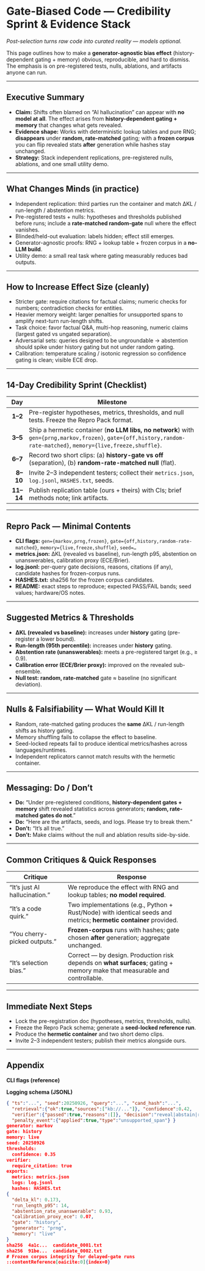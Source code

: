 # Gate-Biased Code — Credibility Sprint & Evidence Stack
*Post-selection turns raw code into curated reality — models optional.*

This page outlines how to make a **generator-agnostic bias effect** (history-dependent gating + memory) obvious, reproducible, and hard to dismiss. The emphasis is on pre-registered tests, nulls, ablations, and artifacts anyone can run.

---

## Executive Summary
- **Claim:** Shifts often blamed on “AI hallucination” can appear with **no model at all**. The effect arises from **history-dependent gating + memory** that changes what gets revealed.
- **Evidence shape:** Works with deterministic lookup tables and pure RNG; **disappears** under **random, rate-matched** gating; with a **frozen corpus** you can flip revealed stats **after** generation while hashes stay unchanged.
- **Strategy:** Stack independent replications, pre-registered nulls, ablations, and one small utility demo.

---

## What Changes Minds (in practice)
- Independent replication: third parties run the container and match ΔKL / run-length / abstention metrics.
- Pre-registered tests + nulls: hypotheses and thresholds published before runs; include a **rate-matched random-gate** null where the effect vanishes.
- Blinded/held-out evaluation: labels hidden; effect still emerges.
- Generator-agnostic proofs: RNG + lookup table + frozen corpus in a **no-LLM build**.
- Utility demo: a small real task where gating measurably reduces bad outputs.

---

## How to Increase Effect Size (cleanly)
- Stricter gate: require citations for factual claims; numeric checks for numbers; contradiction checks for entities.
- Heavier memory weight: larger penalties for unsupported spans to amplify next-turn run-length shifts.
- Task choice: favor factual Q&A, multi-hop reasoning, numeric claims (largest gated vs ungated separation).
- Adversarial sets: queries designed to be ungroundable → abstention should spike under history gating but not under random gating.
- Calibration: temperature scaling / isotonic regression so confidence gating is clean; visible ECE drop.

---

## 14-Day Credibility Sprint (Checklist)

| Day | Milestone |
|---:|---|
| **1–2** | Pre-register hypotheses, metrics, thresholds, and null tests. Freeze the Repro Pack format. |
| **3–5** | Ship a hermetic container (**no LLM libs, no network**) with `gen={prng,markov,frozen}`, `gate={off,history,random-rate-matched}`, `memory={live,freeze,shuffle}`. |
| **6–7** | Record two short clips: (a) **history-gate vs off** (separation), (b) **random-rate-matched null** (flat). |
| **8–10** | Invite 2–3 independent testers; collect their `metrics.json`, `log.jsonl`, `HASHES.txt`, seeds. |
| **11–14** | Publish replication table (ours + theirs) with CIs; brief methods note; link artifacts. |

---

## Repro Pack — Minimal Contents
- **CLI flags:** `gen={markov,prng,frozen}`, `gate={off,history,random-rate-matched}`, `memory={live,freeze,shuffle}`, `seed=…`
- **metrics.json:** ΔKL (revealed vs baseline), run-length p95, abstention on unanswerables, calibration proxy (ECE/Brier).
- **log.jsonl:** per-query gate decisions, reasons, citations (if any), candidate hashes for frozen-corpus runs.
- **HASHES.txt:** sha256 for the frozen corpus candidates.
- **README:** exact steps to reproduce; expected PASS/FAIL bands; seed values; hardware/OS notes.

---

## Suggested Metrics & Thresholds
- **ΔKL (revealed vs baseline):** increases under **history** gating (pre-register a lower bound).
- **Run-length (95th percentile):** increases under **history** gating.
- **Abstention rate (unanswerables):** meets a pre-registered target (e.g., ≥ 0.9).
- **Calibration error (ECE/Brier proxy):** improved on the revealed sub-ensemble.
- **Null test:** **random, rate-matched** gate ≈ baseline (no significant deviation).

---

## Nulls & Falsifiability — What Would Kill It
- Random, rate-matched gating produces the **same** ΔKL / run-length shifts as history gating.
- Memory shuffling fails to collapse the effect to baseline.
- Seed-locked repeats fail to produce identical metrics/hashes across languages/runtimes.
- Independent replicators cannot match results with the hermetic container.

---

## Messaging: Do / Don’t
- **Do:** “Under pre-registered conditions, **history-dependent gates + memory** shift revealed statistics across generators; **random, rate-matched gates do not**.”
- **Do:** “Here are the artifacts, seeds, and logs. Please try to break them.”
- **Don’t:** “It’s all true.”
- **Don’t:** Make claims without the null and ablation results side-by-side.

---

## Common Critiques & Quick Responses

| Critique | Response |
|---|---|
| “It’s just AI hallucination.” | We reproduce the effect with RNG and lookup tables; **no model required**. |
| “It’s a code quirk.” | Two implementations (e.g., Python + Rust/Node) with identical seeds and metrics; **hermetic container** provided. |
| “You cherry-picked outputs.” | **Frozen-corpus** runs with hashes; gate chosen **after** generation; aggregate unchanged. |
| “It’s selection bias.” | Correct — by design. Production risk depends on **what surfaces**; gating + memory make that measurable and controllable. |

---

## Immediate Next Steps
- Lock the pre-registration doc (hypotheses, metrics, thresholds, nulls).
- Freeze the Repro Pack schema; generate a **seed-locked reference run**.
- Produce the **hermetic container** and two short demo clips.
- Invite 2–3 independent testers; publish their metrics alongside ours.

---

## Appendix

**CLI flags (reference)**  

**Logging schema (JSONL)**
```json
{ "ts":"...", "seed":20250926, "query":"...", "cand_hash":"...",
  "retrieval":{"ok":true,"sources":["kb://..."]}, "confidence":0.42,
  "verifier":{"passed":true,"reasons":[]}, "decision":"reveal|abstain|repair|block",
  "penalty_event":{"applied":true,"type":"unsupported_span"} }
generator: markov
gate: history
memory: live
seed: 20250926
thresholds:
  confidence: 0.35
verifier:
  require_citation: true
exports:
  metrics: metrics.json
  logs: log.jsonl
  hashes: HASHES.txt
{
  "delta_kl": 0.173,
  "run_length_p95": 14,
  "abstention_rate_unanswerable": 0.93,
  "calibration_proxy_ece": 0.07,
  "gate": "history",
  "generator": "prng",
  "memory": "live"
}
sha256  4a1c...  candidate_0001.txt
sha256  91be...  candidate_0002.txt
# Frozen corpus integrity for delayed-gate runs
::contentReference[oaicite:0]{index=0}
